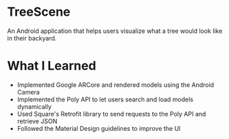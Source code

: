 # TreeScene
An Android application that helps users visualize what a tree would look like in their backyard.

# What I Learned
- Implemented Google ARCore and rendered models using the Android Camera
- Implemented the Poly API to let users search and load models dynamically
- Used Square's Retrofit library to send requests to the Poly API and retrieve JSON
- Followed the Material Design guidelines to improve the UI
